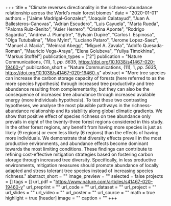 +++
title = "Climate reverses directionality in the richness–abundance relationship across the World’s main forest biomes"
date = "2020-01-01"
authors = ["Jaime Madrigal-Gonzalez", "Joaquin Calatayud", "Juan A. Ballesteros-Canovas", "Adrian Escudero", "Luis Cayuela", "Marta Rueda", "Paloma Ruiz-Benito", "Asier Herrero", "Cristina Aponte", "Rodrigo Sagardia", "Andrew J. Plumptre", "Sylvain Dupire", "Carlos I. Espinosa", "Olga Tutubalina", "Moe Myint", "Luciano Pataro", "Jerome Lopez-Saez", "Manuel J. Macia", "Meinrad Abegg", "Miguel A. Zavala", "Adolfo Quesada-Roman", "Mauricio Vega-Araya", "Elena Golubeva", "Yuliya Timokhina", "Markus Stoffel"]
publication_types = ["2"]
publication = "Nature Communications, (11), 1, _pp. 5635_, https://doi.org/10.1038/s41467-020-19460-y"
publication_short = "Nature Communications, (11), 1, _pp. 5635_, https://doi.org/10.1038/s41467-020-19460-y"
abstract = "More tree species can increase the carbon storage capacity of forests (here referred to as the more species hypothesis) through increased tree productivity and tree abundance resulting from complementarity, but they can also be the consequence of increased tree abundance through increased available energy (more individuals hypothesis). To test these two contrasting hypotheses, we analyse the most plausible pathways in the richness-abundance relationship and its stability along global climatic gradients. We show that positive effect of species richness on tree abundance only prevails in eight of the twenty-three forest regions considered in this study. In the other forest regions, any benefit from having more species is just as likely (9 regions) or even less likely (6 regions) than the effects of having more individuals. We demonstrate that diversity effects prevail in the most productive environments, and abundance effects become dominant towards the most limiting conditions. These findings can contribute to refining cost-effective mitigation strategies based on fostering carbon storage through increased tree diversity. Specifically, in less productive environments, mitigation measures should promote abundance of locally adapted and stress tolerant tree species instead of increasing species richness."
abstract_short = ""
image_preview = ""
selected = false
projects = []
tags = []
url_pdf = "https://www.nature.com/articles/s41467-020-19460-y"
url_preprint = ""
url_code = ""
url_dataset = ""
url_project = ""
url_slides = ""
url_video = ""
url_poster = ""
url_source = ""
math = true
highlight = true
[header]
image = ""
caption = ""
+++
